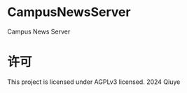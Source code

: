 # CampusNewsServer
Campus News Server

# 许可

This project is licensed under AGPLv3 licensed. 2024 Qiuye
